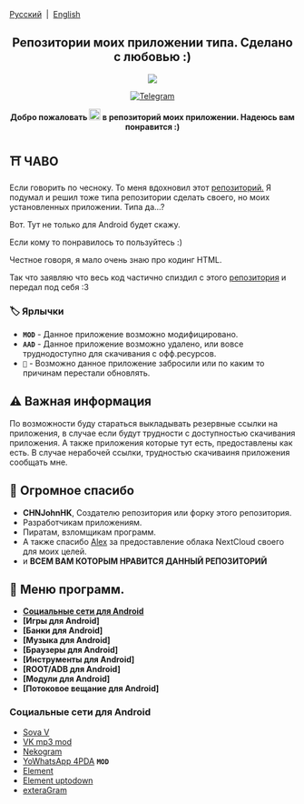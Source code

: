 <div align="left">
<a href="/README.md">Русский</a> &nbsp;|&nbsp;
<a href="/README_EN.md">English</a> 
</div>

<h2 align="center">Репозитории моих приложении типа. Сделано с любовью :)</h2>
<p align="center">
  <img src="https://i.ibb.co/Jvw1R0D/anm8094.jpg">
</p>
<p align="center">
  <a href="https://t.me/colaytbio">
    <img src="https://img.shields.io/badge/dynamic/json?style=for-the-badge&colorA=DAE9FC&colorB=056DE8&label=about me TG&logo=telegram&query=%24.data.totalSubs&url=https%3A%2F%2Fapi.spencerwoo.com%2Fsubstats%2F%3Fsource%3Dtelegram%26queryKey%3Dcolaytbio" alt="Telegram">
  </a>
<p align="center"><b>Добро пожаловать  <img src="https://raw.githubusercontent.com/Tarikul-Islam-Anik/Animated-Fluent-Emojis/master/Emojis/Travel%20and%20places/Glowing%20Star.png" alt="Glowing Star" width="20" height="20"/>  в репозиторий моих приложении. Надеюсь вам понравится :)</b></p>

## ⛩️ ЧАВО
Если говорить по чесноку. То меня вдохновил этот [репозиторий.](https://github.com/CHNJohnHK/Material-You-App-Repository) Я подумал и решил тоже типа репозитории сделать своего, но моих установленных приложении. Типа да...? 

Вот. Тут не только для Android будет скажу.

Если кому то понравилось то пользуйтесь :)

Честное говоря, я мало очень знаю про кодинг HTML. 

Так что заявляю что весь код частично спиздил с этого [репозитория](https://github.com/CHNJohnHK/Material-You-App-Repository) и передал под себя :3

### 🏷️ Ярлычки

- **`MOD`** - Данное приложение возможно модифицировано.
- **`AAD`** - Данное приложение возможно удалено, или вовсе труднодоступно для скачивания с офф.ресурсов.
- **`👻`** - Возможно данное приложение забросили или по каким то причинам перестали обновлять.

## ⚠️ Важная информация
По возможности буду стараться выкладывать резервные ссылки на приложения, в случае если будут трудности с доступностью скачивания приложения. А также приложения которые тут есть, предоставлены как есть.
В случае нерабочей ссылки, трудностью скачиваиня приложения сообщать мне.

## 💖 Огромное спасибо
- **CHNJohnHK**, Создателю репозитория или форку этого репозитория.
- Разработчикам приложениям.
- Пиратам, взломщикам программ.
- А также спасибо [Alex](https://t.me/dw24th) за предоставление облака NextCloud своего для моих целей. 
- и **ВСЕМ ВАМ КОТОРЫМ НРАВИТСЯ ДАННЫЙ РЕПОЗИТОРИЙ**

## 📜 Меню программ.

- **[Социальные сети для Android](#%D1%81%D0%BE%D1%86%D0%B8%D0%B0%D0%BB%D1%8C%D0%BD%D1%8B%D0%B5-%D1%81%D0%B5%D1%82%D0%B8-%D0%B4%D0%BB%D1%8F-android)**
- **[Игры для Android]**
- **[Банки для Android]**
- **[Музыка для Android]**
- **[Браузеры для Android]**
- **[Инструменты для Android]**
- **[ROOT/ADB для Android]**
- **[Модули для Android]**
- **[Потоковое вещание для Android]**

### Социальные сети для Android
- [Sova V](https://t.me/sovaV)
- [VK mp3 mod](https://github.com/egormetlitsky/vkmp3mod-builds/releases)
- [Nekogram](https://nekogram.app/)
- [YoWhatsApp 4PDA](https://4pda.to/forum/index.php?showtopic=186375&st=36240#entry94009972) **`MOD`**
- [Element](https://element.io/)
- [Element uptodown](https://element.ru.uptodown.com/android)
- [exteraGram](https://exteragram.app/)
